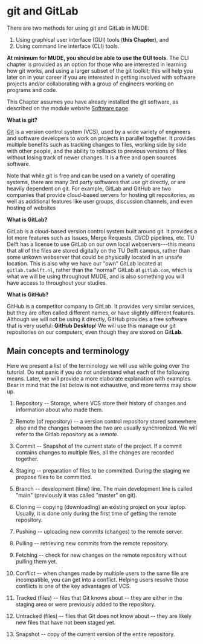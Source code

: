 # git and GitLab

There are two methods for using git and GitLab in MUDE:
1. Using graphical user interface (GUI) tools (**this Chapter**), and
2. Using command line interface (CLI) tools.

**At minimum for MUDE, you should be able to use the GUI tools.** The CLI chapter is provided as an option for those who are interested in learning how git works, and using a larger subset of the git toolkit; this will help you later on in your career if you are interested in getting involved with software projects and/or collaborating with a group of engineers working on programs and code.

This Chapter assumes you have already installed the git software, as described on the module website [Software page](https://mude.citg.tudelft.nl/software/git/).

**What is git?**

[Git](https://git-scm.com/) is a version control system (VCS), used by a wide variety of engineers and software developers to work on projects in parallel together. It provides multiple benefits such as tracking changes to files, working side by side with other people, and the ability to rollback to previous versions of files without losing track of newer changes. It is a free and open sources software.

Note that while git is free and can be used on a variety of operating systems, there are many 3rd party softwares that _use_ git directly, or are heavily dependent on git. For example, GitLab and GitHub are two companies that provide cloud-based servers for hosting git repositories, as well as additional features like user groups, discussion channels, and even hosting of websites

**What is GitLab?**

GitLab is a cloud-based version control system built around git. It provides a lot more features such as Issues, Merge Requests, CI/CD pipelines, etc. TU Delft has a license to use GitLab on our own local webservers---this means that all of the files are stored digitally on the TU Delft campus, rather than some unkown webserver that could be physically located in an unsafe location. This is also why we have our "own" GitLab located at `gitlab.tudelft.nl`, rather than the "normal" GitLab at `gitlab.com`, which is what we will be using throughout MUDE, and is also something you will have access to throughout your studies.

**What is GitHub?**

GitHub is a competitor company to GitLab. It provides very similar services, but they are often called different names, or have slightly different features. Although we will not be using it directly, GitHub provides a free software that is very useful: **GitHub Desktop**! We will use this manage our git repositories on our computers, even though they are stored on Git**Lab**.


## Main concepts and terminology

Here we present a list of the terminology we will use while going over
the tutorial. Do not panic if you do not understand what each of the
following means. Later, we will provide a more elaborate explanation
with examples. Bear in mind that the list below is not exhaustive, and
more terms may show up.

1.  Repository -- Storage, where VCS store their history of changes and
    information about who made them.

2.  Remote (of repository) -- a version control repository stored
    somewhere else and the changes between the two are usually
    synchronized. We will refer to the Gitlab repository as a *remote*.

3.  Commit -- Snapshot of the current state of the project. If a commit
    contains changes to multiple files, all the changes are recorded
    together.

4.  Staging -- preparation of files to be committed. During the staging
    we propose files to be committed.

5.  Branch -- development (time) line. The main development line is
    called \"main\" (previously it was called \"master\" on git).

6.  Cloning -- copying (downloading) an existing project on your laptop.
    Usually, it is done only during the first time of getting the remote
    repository.

7.  Pushing -- uploading new commits (changes) to the remote server.

8.  Pulling -- retrieving new commits from the remote repository.

9.  Fetching -- check for new changes on the remote repository without
    pulling them yet.

10. Conflict -- when changes made by multiple users to the same file are
    incompatible, you can get into a conflict. Helping users resolve
    those conflicts is one of the key advantages of VCS.

11. Tracked (files) -- files that Git knows about -- they are either in
    the staging area or were previously added to the repository.

12. Untracked (files) -- files that Git does not know about -- they are
    likely new files that have not been staged yet.

13. Snapshot -- copy of the current version of the entire repository.